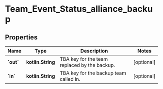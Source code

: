 
# Team_Event_Status_alliance_backup

## Properties
Name | Type | Description | Notes
------------ | ------------- | ------------- | -------------
**&#x60;out&#x60;** | **kotlin.String** | TBA key for the team replaced by the backup. |  [optional]
**&#x60;in&#x60;** | **kotlin.String** | TBA key for the backup team called in. |  [optional]



